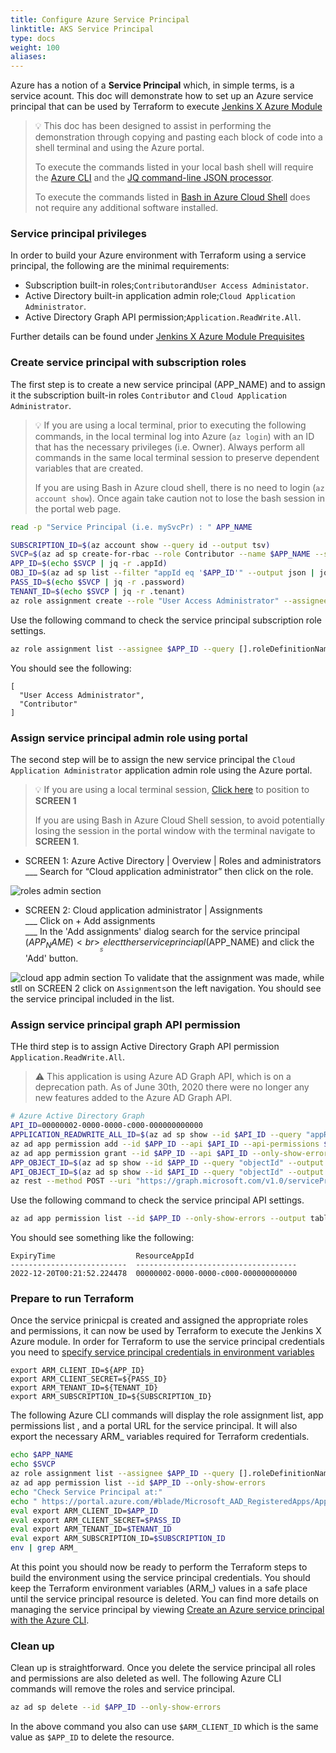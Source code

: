 ```yaml
---
title: Configure Azure Service Principal
linktitle: AKS Service Principal
type: docs
weight: 100
aliases:
---
```


Azure has a notion of a **Service Principal** which, in simple terms, is a service acount. This doc will demonstrate how to set up an Azure service principal that can be used by Terraform to execute [Jenkins X Azure Module](https://github.com/jenkins-x/terraform-azurerm-jx#jenkins-x-azure-module)

> 💡 This doc has been designed to assist in performing the demonstration through copying and pasting each block of code into a shell terminal and using the Azure portal.
>
> To execute the commands listed in your local bash shell will require the [Azure CLI](https://docs.microsoft.com/en-us/cli/azure/) and the [JQ command-line JSON processor](https://stedolan.github.io/jq/).
>
> To execute the commands listed in [Bash in Azure Cloud Shell](https://docs.microsoft.com/en-us/azure/cloud-shell/overview) does not require any additional software installed.

### Service principal privileges
In order to build your Azure environment with Terraform using a service principal, the following are the minimal requirements:
* Subscription built-in roles;`Contributor`and`User Access Administator`.
* Active Directory built-in application admin role;`Cloud Application Administrator`.
* Active Directory Graph API permission;`Application.ReadWrite.All`.

Further details can be found under [Jenkins X Azure Module Prequisites](https://github.com/jenkins-x/terraform-azurerm-jx#prerequisites)
### Create service principal with subscription roles
The first step is to create a new service principal (APP_NAME) and to assign it the subscription built-in roles `Contributor` and `Cloud Application Administrator`.
> 💡 If you are using a local terminal, prior to executing the following commands, in the local terminal log into Azure (`az login`) with an ID that has the necessary privileges (i.e. Owner). 
> Always perform all commands in the same local terminal session to preserve dependent variables that are created.
>
> If you are using Bash in Azure cloud shell, there is no need to login (`az account show`). Once again take caution not to lose the bash session in the portal web page.
```bash
read -p "Service Principal (i.e. mySvcPr) : " APP_NAME
```
```bash
SUBSCRIPTION_ID=$(az account show --query id --output tsv)
SVCP=$(az ad sp create-for-rbac --role Contributor --name $APP_NAME --scopes /subscriptions/$SUBSCRIPTION_ID --output json --only-show-errors)
APP_ID=$(echo $SVCP | jq -r .appId)
OBJ_ID=$(az ad sp list --filter "appId eq '$APP_ID'" --output json | jq '.[0].objectId' -r)
PASS_ID=$(echo $SVCP | jq -r .password)
TENANT_ID=$(echo $SVCP | jq -r .tenant)
az role assignment create --role "User Access Administrator" --assignee-object-id $OBJ_ID --only-show-errors
```
Use the following command to check the service principal subscription role settings.
``` bash 
az role assignment list --assignee $APP_ID --query [].roleDefinitionName --output json --only-show-errors
```
You should see the following:
```
[
  "User Access Administrator",
  "Contributor"
]
```
### Assign service principal admin role using portal
The second step will be to assign the new service principal the `Cloud Application Administrator` application admin role using the Azure portal. 
> 💡 If you are using a local terminal session, [Click here](https://portal.azure.com/#blade/Microsoft_AAD_IAM/ActiveDirectoryMenuBlade/RolesAndAdministrators) to position to **SCREEN 1**<br>
>
> If you are using Bash in Azure Cloud Shell session, to avoid potentially losing the session  in the portal window with the terminal navigate to **SCREEN 1**.

- SCREEN 1: Azure Active Directory | Overview | Roles and administrators<br>
	___ Search for “Cloud application administrator” then click on the role.

![roles admin section](/images/v3/roles_and_admin.svg)

- SCREEN 2:  Cloud application administrator | Assignments<br>
	___ Click on + Add assignments<br>
	___ In the 'Add assignments' dialog search for the service principal ($APP_NAME)<br>
	___ Select ther service princiapl ($APP_NAME) and click the 'Add' button.

![cloud app admin section](/images/v3/cloud_app_admin.svg)
To validate that the assignment was made, while stll on SCREEN 2 click on `Assignments`on the left navigation. You should see the service principal included in the list.
### Assign service principal graph API permission
THe third step is to assign Active Directory Graph API permission `Application.ReadWrite.All`.
> ⚠️  This application is using Azure AD Graph API, which is on a deprecation path. As of June 30th, 2020 there were no longer any new features added to the Azure AD Graph API.
```bash
# Azure Active Directory Graph
API_ID=00000002-0000-0000-c000-000000000000
APPLICATION_READWRITE_ALL_ID=$(az ad sp show --id $API_ID --query "appRoles[?value=='Application.ReadWrite.All'].id" --output tsv)
az ad app permission add --id $APP_ID --api $API_ID --api-permissions $APPLICATION_READWRITE_ALL_ID=Role --only-show-errors
az ad app permission grant --id $APP_ID --api $API_ID --only-show-errors
APP_OBJECT_ID=$(az ad sp show --id $APP_ID --query "objectId" --output tsv)
API_OBJECT_ID=$(az ad sp show --id $API_ID --query "objectId" --output tsv)
az rest --method POST --uri "https://graph.microsoft.com/v1.0/servicePrincipals/$APP_OBJECT_ID/appRoleAssignments" --headers '{"Content-Type": "application/json"}' --body "{\"principalId\": \"$APP_OBJECT_ID\", \"resourceId\": \"$API_OBJECT_ID\", \"appRoleId\": \"$APPLICATION_READWRITE_ALL_ID\"}" --only-show-errors
```
Use the following command to check the service principal API settings.
``` bash
az ad app permission list --id $APP_ID --only-show-errors --output table
```
You should see something like the following:
```
ExpiryTime                  ResourceAppId
--------------------------  ------------------------------------
2022-12-20T00:21:52.224478  00000002-0000-0000-c000-000000000000
```

### Prepare to run Terraform
Once the service prinicpal is created and assigned the appropriate roles and permissions, it can now be used by Terraform to execute the Jenkins X Azure module. In order for Terraform to use the service principal credentials you need to [specify service principal credentials in environment variables](https://docs.microsoft.com/en-us/azure/developer/terraform/get-started-cloud-shell-bash)
```
export ARM_CLIENT_ID=${APP_ID}
export ARM_CLIENT_SECRET=${PASS_ID}
export ARM_TENANT_ID=${TENANT_ID}
export ARM_SUBSCRIPTION_ID=${SUBSCRIPTION_ID}
```
The following Azure CLI commands will display the role assignment list, app permissions list , and a portal URL for the service principal. It will also export the necessary ARM_ variables required for Terraform credentials.
``` bash 
echo $APP_NAME
echo $SVCP
az role assignment list --assignee $APP_ID --query [].roleDefinitionName --output json --only-show-errors
az ad app permission list --id $APP_ID --only-show-errors
echo "Check Service Principal at:"
echo " https://portal.azure.com/#blade/Microsoft_AAD_RegisteredApps/ApplicationMenuBlade/Overview/appId/$APP_ID"
eval export ARM_CLIENT_ID=$APP_ID
eval export ARM_CLIENT_SECRET=$PASS_ID
eval export ARM_TENANT_ID=$TENANT_ID
eval export ARM_SUBSCRIPTION_ID=$SUBSCRIPTION_ID
env | grep ARM_
```
At this point you should now be ready to perform the Terraform steps to build the environment using the service principal credentials. You should keep the Terraform environment variables (ARM_) values in a safe place until the service principal resource is deleted. You can find more details on managing the service principal by viewing [Create an Azure service principal with the Azure CLI](https://docs.microsoft.com/en-us/cli/azure/create-an-azure-service-principal-azure-cli#reset-credentials).
### Clean up
Clean up is straightforward. Once you delete the service principal all roles and permissions are also deleted as well.  The following Azure CLI commands will remove the roles and service principal.
``` bash
az ad sp delete --id $APP_ID --only-show-errors
```
In the above command you also can use `$ARM_CLIENT_ID` which is the same value as `$APP_ID` to delete the resource.
```
